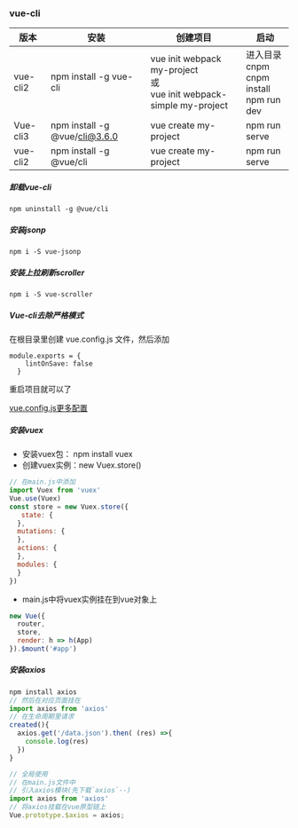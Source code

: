 ### vue-cli

| 版本     | 安装                          | 创建项目                                                     | 启动                                                  |
| -------- | ----------------------------- | ------------------------------------------------------------ | ----------------------------------------------------- |
| vue-cli2 | npm install -g vue-cli        | vue init webpack my-project<br />或<br />vue init webpack-simple my-project | 进入目录<br />cnpm<br />cnpm install<br />npm run dev |
| Vue-cli3 | npm install -g @vue/cli@3.6.0 | vue create my-project                                        | npm run serve                                         |
| vue-cli2 | npm install -g @vue/cli       | vue create my-project                                        | npm run serve                                         |

##### 卸载vue-cli

```
npm uninstall -g @vue/cli
```

##### 安装jsonp

```
npm i -S vue-jsonp
```

##### 安装上拉刷新scroller

```
npm i -S vue-scroller
```

##### Vue-cli去除严格模式

在根目录里创建 vue.config.js 文件，然后添加

```
module.exports = {
    lintOnSave: false
  }
```

  重启项目就可以了

[vue.config.js更多配置](https://www.jianshu.com/p/b358a91bdf2d)

##### 安装vuex

- 安装vuex包： npm install vuex
- 创建vuex实例：new Vuex.store()

```js
// 在main.js中添加
import Vuex from 'vuex'
Vue.use(Vuex)
const store = new Vuex.store({
   state: {
  },
  mutations: {
  },
  actions: {
  },
  modules: {
  }
})
```

- main.js中将vuex实例挂在到vue对象上

```js
new Vue({
  router,
  store,
  render: h => h(App)
}).$mount('#app')
```

##### 安装axios

```js
npm install axios
// 然后在对应页面挂在
import axios from 'axios'
// 在生命周期里请求
created(){
  axios.get('/data.json').then( (res) =>{
    console.log(res)
  })
}

// 全局使用
// 在main.js文件中
// 引入axios模块(先下载`axios`--)
import axios from 'axios'
// 将axios挂载在vue原型链上
Vue.prototype.$axios = axios;
```







